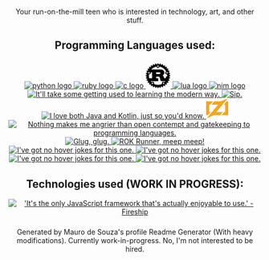 <p align="center">Your run-on-the-mill teen who is interested in technology, art, and other stuff.</p>

###

<h2 align="center">Programming Languages used:</h2>

###

<div align="center">
  <a href="https://www.python.org">
    <img src="https://cdn.jsdelivr.net/gh/devicons/devicon/icons/python/python-original.svg" height="40" width="52" alt="python logo" title="Sssssssss...."  />
  </a>
  <a href="https://www.ruby-lang.org/en/">
    <img src="https://cdn.jsdelivr.net/gh/devicons/devicon/icons/ruby/ruby-original.svg" height="40" width="52" alt="ruby logo" title="Ruby! Press the red button! Not the green button! Don't they teach you this in gem school?"/>
  </a>
  <a href="https://www.iso.org/standard/74528.html">
    <img src="https://cdn.jsdelivr.net/gh/devicons/devicon/icons/c/c-original.svg" height="40" width="52" alt="c logo" title="The language that makes the world go round and round." />
  </a>
  <a href="https://www.rust-lang.org">
    <img src="https://raw.githubusercontent.com/rust-lang/rust-artwork/master/logo/rust-logo-blk.svg" height="50" width="50" alt="rust logo" title="So many Rust haters... Why can't we all live in peace?"  />
  </a>
  <a href="https://www.lua.org">
    <img src="https://cdn.jsdelivr.net/gh/devicons/devicon/icons/lua/lua-original.svg" height="40" width="59" alt="lua logo" title="LUAU! Wait..."  />
  </a>
  <a href="https://nim-lang.org">
    <img src="https://upload.wikimedia.org/wikipedia/commons/e/e3/Nim_logo.svg" height="40" width="52" alt="nim logo" title="I've got no hover jokes for this one."  />
  </a>
  <a href="https://isocpp.org">
    <img height="50" src="https://upload.wikimedia.org/wikipedia/commons/1/18/ISO_C++_Logo.svg" title="It'll take some getting used to learning the modern way." />
  </a>
  <a href="https://java.com">
    <img height="70" src="https://www.vectorlogo.zone/logos/java/java-icon.svg" title="Sip." />
  </a>
  <a href="https://kotlinlang.org">
    <img height="40" src="https://github.com/RiffyDiffy/RiffyDiffy/assets/81842790/a70ce15f-adf9-406f-bea0-990612d998ca" title="I love both Java and Kotlin, just so you'd know." />
  </a>
  <a href="https://ziglang.org">
    <img height="40" src="https://raw.githubusercontent.com/ziglang/logo/master/zig-mark.svg" title="All that's left now is a shark!" />
  </a>
  <a href="https://wiki.xxiivv.com/site/uxntal.html">
    <img height="40" src="https://karolbelina.gallerycdn.vsassets.io/extensions/karolbelina/uxntal/0.2.0/1668817965260/Microsoft.VisualStudio.Services.Icons.Default" title="Nothing makes me angrier than open contempt and gatekeeping to programming languages." />
  </a>
  <a href="https://elixir-lang.org">
    <img height="40" src="https://upload.wikimedia.org/wikipedia/en/a/a4/Elixir_programming_language_logo.png" title="Glug, glug." />
  </a>
  <a href="https://www.erlang.org">
    <img height="40" src="https://www.erlang.org/assets/img/erlang-logo.svg" title="ROK Runner, meep meep!" />
  </a>
  <a href="https://dlang.org">
    <img height="40" src="https://upload.wikimedia.org/wikipedia/commons/2/24/D_Programming_Language_logo.svg" title="I've got no hover jokes for this one." />
  </a>
  <a href="https://go.dev">
    <img height="40" src="https://go.dev/images/go-logo-white.svg" title="I've got no hover jokes for this one." />
  </a>
  <a href="https://ecma-international.org/publications-and-standards/standards/ecma-262/">
    <img height="40" src="https://upload.wikimedia.org/wikipedia/commons/6/6a/JavaScript-logo.png" title="I've got no hover jokes for this one." />
  </a>
  <a href="https://ocaml.org">
    <img height="40" src="https://ocaml.org/_/NjljMjc5MjE5ZjE3ZjNjNjkzMjZiYTQ3MWU2NzZjYzI/policies/logos/OCaml_Sticker.svg" title="I've got no hover jokes for this one." />
  </a>
</div>

###

<h2 align="center">Technologies used (WORK IN PROGRESS):</h2>
<div align="center">
  <a href="https://svelte.dev/">
    <img height="40" src="https://upload.wikimedia.org/wikipedia/commons/1/1b/Svelte_Logo.svg" title="'It's the only JavaScript framework that's actually enjoyable to use.' - Fireship" />
  </a>
</div>


###

<p align="center">Generated by Mauro de Souza's profile Readme Generator (With heavy modifications). Currently work-in-progress. No, I'm not interested to be hired.</p>
